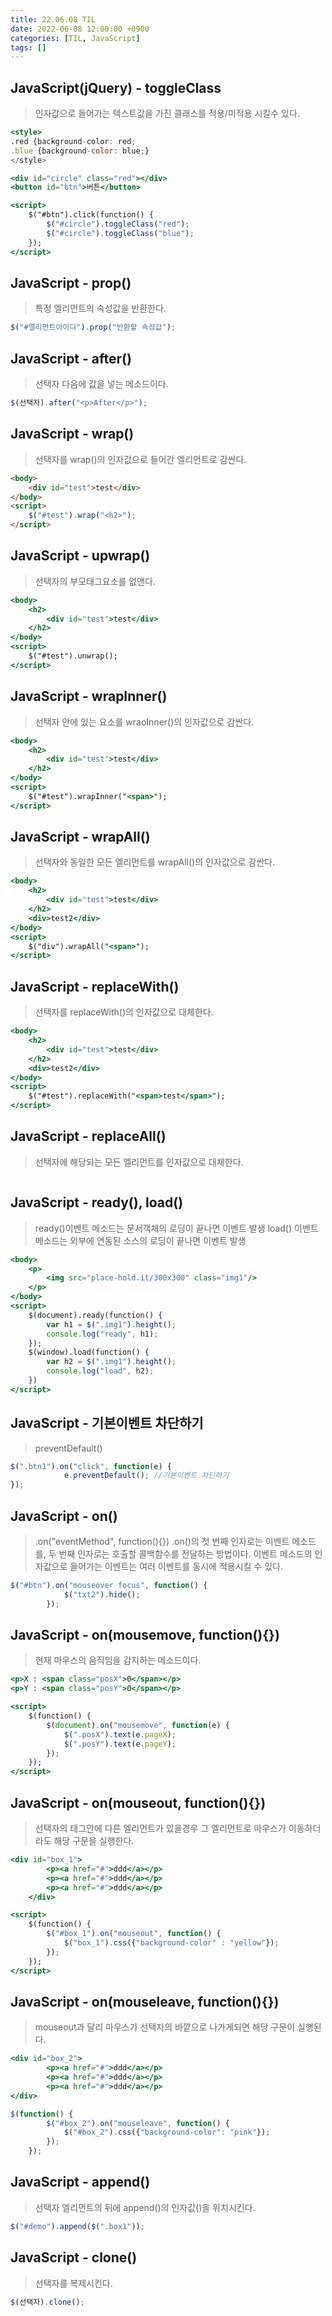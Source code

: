 ```yaml
---
title: 22.06.08 TIL
date: 2022-06-08 12:00:00 +0900
categories: [TIL, JavaScript]
tags: []
---
```




## JavaScript(jQuery) - toggleClass

> 인자값으로 들어가는 텍스트값을 가진 클래스를 적용/미적용 시킬수 있다.
> 

```jsx
<style>
.red {background-color: red;
.blue {background-color: blue;}
</style>

<div id="circle" class="red"></div>
<button id="btn">버튼</button>

<script>
    $("#btn").click(function() {
        $("#circle").toggleClass("red");
        $("#circle").toggleClass("blue");
    });
</script>
```

## JavaScript -  prop()

> 특정 엘리먼트의 속성값을 반환한다.
> 

```jsx
$("#엘리먼트아이디").prop("반환할 속성값");
```

## JavaScript -  after()

> 선택자 다음에 값을 넣는 메소드이다.
> 

```jsx
$(선택자).after("<p>After</p>");
```

## JavaScript -  wrap()

> 선택자를 wrap()의 인자값으로 들어간 엘리먼트로 감싼다.
> 

```html
<body>
    <div id="test">test</div>
</body>
<script>
    $("#test").wrap("<h2>");
</script>
```

## JavaScript -  upwrap()

> 선택자의 부모태그요소를 없앤다.
> 

```jsx
<body>
    <h2>
        <div id="test">test</div>
    </h2>
</body>
<script>
    $("#test").unwrap();
</script>
```

## JavaScript -  wrapInner()

> 선택자 안에 있는 요소를 wraoInner()의 인자값으로 감싼다.
> 

```jsx
<body>
    <h2>
        <div id="test">test</div>
    </h2>
</body>
<script>
    $("#test").wrapInner("<span>");
</script>
```

## JavaScript - wrapAll()

> 선택자와 동일한 모든 엘리먼트를 wrapAll()의 인자값으로 감싼다.
> 

```jsx
<body>
    <h2>
        <div id="test">test</div>
    </h2>
    <div>test2</div>
</body>
<script>
    $("div").wrapAll("<span>");
</script>
```

## JavaScript -  replaceWith()

> 선택자를 replaceWith()의 인자값으로 대체한다.
> 

```jsx
<body>
    <h2>
        <div id="test">test</div>
    </h2>
    <div>test2</div>
</body>
<script>
    $("#test").replaceWith("<span>test</span>");
</script>
```

## JavaScript -  replaceAll()

> 선택자에 해당되는 모든 엘리먼트를 인자값으로 대체한다.
> 

```jsx

```

## JavaScript -  ready(), load()

> ready()이벤트 메소드는 문서객체의 로딩이 끝나면 이벤트 발생
load() 이벤트 메소드는 외부에 연동된 소스의 로딩이 끝나면 이벤트 발생
> 

```jsx
<body>
    <p>
        <img src="place-hold.it/300x300" class="img1"/>
    </p>
</body>
<script>
    $(document).ready(function() {
        var h1 = $(".img1").height();
        console.log("ready", h1);
    });
    $(window).load(function() {
        var h2 = $(".img1").height();
        console.log("load", h2);
    })
</script>
```

## JavaScript -  기본이벤트 차단하기

> preventDefault()
> 

```jsx
$(".btn1").on("click", function(e) {
            e.preventDefault(); //기본이벤트 차단하기
});
```

## JavaScript -  on()

> .on("eventMethod", function(){})
.on()의 첫 번째 인자로는 이벤트 메소드를, 두 번째 인자로는 호출할 콜백함수를 전달하는 방법이다.
이벤트 메소드의 인자값으로 들어가는 이벤트는 여러 이벤트를 동시에 적용시킬 수 있다.
> 

```jsx
$("#btn").on("mouseover focus", function() {
            $("txt2").hide();
        });
```

## JavaScript -  on(mousemove,  function(){})

> 현재 마우스의 움직임을 감지하는 메소드이다.
> 

```jsx
<p>X : <span class="posX">0</span></p>
<p>Y : <span class="posY">0</span></p>

<script>
    $(function() {
        $(document).on("mousemove", function(e) {
            $(".posX").text(e.pageX);
            $(".posY").text(e.pageY);
        });
    });
</script>
```

## JavaScript -  on(mouseout, function(){})

> 선택자의 태그안에 다른 엘리먼트가 있을경우 그 엘리먼트로 마우스가 이동하더라도 해당 구문을 실행한다.
> 

```jsx
<div id="box_1">
        <p><a href="#">ddd</a></p>
        <p><a href="#">ddd</a></p>
        <p><a href="#">ddd</a></p>
    </div>

<script>
    $(function() {
        $("#box_1").on("mouseout", function() {
            $("box_1").css({"background-color" : "yellow"});
        });
    });
</script>
```

## JavaScript -  on(mouseleave, function(){})

> mouseout과 달리 마우스가 선택자의 바깥으로 나가게되면 해당 구문이 실행된다.
> 

```jsx
<div id="box_2">
        <p><a href="#">ddd</a></p>
        <p><a href="#">ddd</a></p>
        <p><a href="#">ddd</a></p>
</div>

$(function() {
        $("#box_2").on("mouseleave", function() {
            $("#box_2").css({"background-color": "pink"});
        });
    });
```

## JavaScript -  append()

> 선택자 엘리먼트의 뒤에 append()의 인자값()을 위치시킨다.
> 

```jsx
$("#demo").append($(".box1"));
```

## JavaScript -  clone()

> 선택자를 복제시킨다.
> 

```jsx
$(선택자).clone();
```




